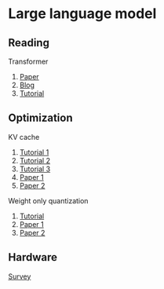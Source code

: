 # Large language model

## Reading
Transformer
1. [Paper](https://arxiv.org/pdf/2207.09238.pdf)
2. [Blog](https://towardsdatascience.com/attention-is-all-you-need-discovering-the-transformer-paper-73e5ff5e0634)
3. [Tutorial](https://e2eml.school/transformers.html)

## Optimization
KV cache
1. [Tutorial 1](https://lilianweng.github.io/posts/2023-01-10-inference-optimization)
2. [Tutorial 2](https://kipp.ly/transformer-inference-arithmetic)
3. [Tutorial 3](https://www.dipkumar.dev/becoming-the-unbeatable/posts/gpt-kvcache)
4. [Paper 1](https://arxiv.org/abs/2303.06865)
5. [Paper 2](https://arxiv.org/abs/2309.06180)

Weight only quantization
1. [Tutorial](https://medium.com/intel-analytics-software/effective-weight-only-quantization-for-large-language-models-with-intel-neural-compressor-39cbcb199144)
2. [Paper 1](https://arxiv.org/abs/2308.09723)
3. [Paper 2](https://arxiv.org/abs/2306.00978)

## Hardware
[Survey](https://arxiv.org/abs/2302.14017)

